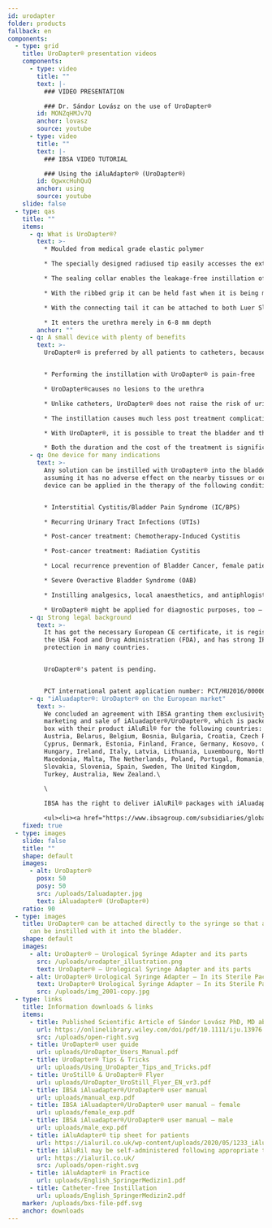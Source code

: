 ```yaml
---
id: urodapter
folder: products
fallback: en
components:
  - type: grid
    title: UroDapter® presentation videos
    components:
      - type: video
        title: ""
        text: |-
          ### VIDEO PRESENTATION

          ### Dr. Sándor Lovász on the use of UroDapter®
        id: MONZqHMJv7Q
        anchor: lovasz
        source: youtube
      - type: video
        title: ""
        text: |-
          ### IBSA VIDEO TUTORIAL

          ### Using the iAluAdapter® (UroDapter®)
        id: OgwxcHuhQuQ
        anchor: using
        source: youtube
    slide: false
  - type: qas
    title: ""
    items:
      - q: What is UroDapter®?
        text: >-
          * Moulded from medical grade elastic polymer

          * The specially designed radiused tip easily accesses the external urethral orifice

          * The sealing collar enables the leakage-free instillation of the bladder

          * With the ribbed grip it can be held fast when it is being mounted

          * With the connecting tail it can be attached to both Luer Slip and Luer Lock syringes

          * It enters the urethra merely in 6-8 mm depth
        anchor: ""
      - q: A small device with plenty of benefits
        text: >-
          UroDapter® is preferred by all patients to catheters, because: 


          * Performing the instillation with UroDapter® is pain-free

          * UroDapter®causes no lesions to the urethra

          * Unlike catheters, UroDapter® does not raise the risk of urinary tract infections

          * The instillation causes much less post treatment complications 

          * With UroDapter®, it is possible to treat the bladder and the urethra at the same time, which is impossible with a catheter

          * Both the duration and the cost of the treatment is significantly lower
      - q: One device for many indications
        text: >-
          Any solution can be instilled with UroDapter® into the bladder,
          assuming it has no adverse effect on the nearby tissues or organs. The
          device can be applied in the therapy of the following conditions:


          * Interstitial Cystitis/Bladder Pain Syndrome (IC/BPS)

          * Recurring Urinary Tract Infections (UTIs)

          * Post-cancer treatment: Chemotherapy-Induced Cystitis

          * Post-cancer treatment: Radiation Cystitis

          * Local recurrence prevention of Bladder Cancer, female patients

          * Severe Overactive Bladder Syndrome (OAB)

          * Instilling analgesics, local anaesthetics, and antiphlogistics for any indication

          * UroDapter® might be applied for diagnostic purposes, too – e.g. retrograde urethrography, fistulography
      - q: Strong legal background
        text: >-
          It has got the necessary European CE certificate, it is registered by
          the USA Food and Drug Administration (FDA), and has strong IP
          protection in many countries.


          ​UroDapter®'s patent is pending. 


          ​PCT international patent application number: PCT/HU2016/000063
      - q: "iAluadapter®: UroDapter® on the European market"
        text: >-
          We concluded an agreement with IBSA granting them exclusivity for the
          marketing and sale of iAluadapter®/UroDapter®, which is packed in one
          box with their product iAluRil® for the following countries: Albania,
          Austria, Belarus, Belgium, Bosnia, Bulgaria, Croatia, Czech Republic,
          Cyprus, Denmark, Estonia, Finland, France, Germany, Kosovo, Greece,
          Hungary, Ireland, Italy, Latvia, Lithuania, Luxembourg, North
          Macedonia, Malta, The Netherlands, Poland, Portugal, Romania, Serbia,
          Slovakia, Slovenia, Spain, Sweden, The United Kingdom,
          Turkey, Australia, New Zealand.\

          \

          IBSA has the right to deliver iAluRil® packages with iAluadapter®/UroDapter® and/or the adapter as a stand-alone product on the nonexclusive basis in the following countries:  Ukraine, Russia, Bahrein, Oman, Kuwait, Qatar, Saudi Arabia, The United Arab Emirates, Egypt, Algeria, Jordan, Palestine, Lebanon, Iraq, Libya, Morocco, Tunisia, Israel, Iran, South Korea, Indonesia, China, Singapore, Taiwan, Turkmenistan, Malaysia, Colombia, Argentina, Barbados, Bolivia, Brazil, Chile, Costa Rica, Dominican Republic, Ecuador, El Salvador, Guatemala, Honduras, Mexico, Nicaragua, Panama, Paraguay, Peru, Venezuela, Nigeria, Kenya, Gabon and Ghana.

          <ul><li><a href="https://www.ibsagroup.com/subsidiaries/global-network.html" rel="noopener" target="_blank">IBSA Global Network</a></li></ul>
    fixed: true
  - type: images
    slide: false
    title: ""
    shape: default
    images:
      - alt: UroDapter®
        posx: 50
        posy: 50
        src: /uploads/Ialuadapter.jpg
        text: iAluadapter® (UroDapter®)
    ratio: 90
  - type: images
    title: UroDapter® can be attached directly to the syringe so that any solution
      can be instilled with it into the bladder.
    shape: default
    images:
      - alt: UroDapter® – Urological Syringe Adapter and its parts
        src: /uploads/urodapter_illustration.png
        text: UroDapter® – Urological Syringe Adapter and its parts
      - alt: UroDapter® Urological Syringe Adapter – In its Sterile Packaging
        text: UroDapter® Urological Syringe Adapter – In its Sterile Packaging
        src: /uploads/img_2001-copy.jpg
  - type: links
    title: Information downloads & links
    items:
      - title: Published Scientific Article of Sándor Lovász PhD, MD about UroDapter
        url: https://onlinelibrary.wiley.com/doi/pdf/10.1111/iju.13976
        src: /uploads/open-right.svg
      - title: UroDapter® user guide
        url: uploads/UroDapter_Users_Manual.pdf
      - title: UroDapter® Tips & Tricks
        url: uploads/Using_UroDapter_Tips_and_Tricks.pdf
      - title: UroStill® & UroDapter® Flyer
        url: uploads/UroDapter_UroStill_Flyer_EN_vr3.pdf
      - title: IBSA iAluadapter®/UroDapter® user manual
        url: uploads/manual_exp.pdf
      - title: IBSA iAluadapter®/UroDapter® user manual – female
        url: uploads/female_exp.pdf
      - title: IBSA iAluadapter®/UroDapter® user manual – male
        url: uploads/male_exp.pdf
      - title: iAluAdapter® tip sheet for patients
        url: https://ialuril.co.uk/wp-content/uploads/2020/05/1233_iAluradapterTipSheetPatients_St03.pdf
      - title: iAluRil may be self-administered following appropriate training
        url: https://ialuril.co.uk/
        src: /uploads/open-right.svg
      - title: iAluAdapter® in Practice
        url: uploads/English_SpringerMedizin1.pdf
      - title: Catheter-free Instillation
        url: uploads/English_SpringerMedizin2.pdf
    marker: /uploads/bxs-file-pdf.svg
    anchor: downloads
---
```

